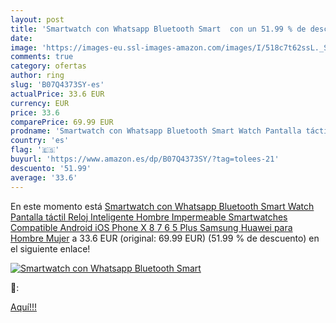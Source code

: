 ```yaml
---
layout: post
title: 'Smartwatch con Whatsapp Bluetooth Smart  con un 51.99 % de descuento'
date: 
image: 'https://images-eu.ssl-images-amazon.com/images/I/518c7t62ssL._SL200_.jpg'
comments: true
category: ofertas
author: ring
slug: 'B07Q4373SY-es'
actualPrice: 33.6 EUR
currency: EUR
price: 33.6
comparePrice: 69.99 EUR
prodname: 'Smartwatch con Whatsapp Bluetooth Smart Watch Pantalla táctil Reloj Inteligente Hombre Impermeable Smartwatches Compatible Android iOS Phone X 8 7 6 5 Plus Samsung Huawei para Hombre Mujer'
country: 'es'
flag: '🇪🇸'
buyurl: 'https://www.amazon.es/dp/B07Q4373SY/?tag=tolees-21'
descuento: '51.99'
average: '33.6'
---
```


En este momento está [Smartwatch con Whatsapp Bluetooth Smart Watch Pantalla táctil Reloj Inteligente Hombre Impermeable Smartwatches Compatible Android iOS Phone X 8 7 6 5 Plus Samsung Huawei para Hombre Mujer](https://www.amazon.es/dp/B07Q4373SY/?tag=tolees-21) a 33.6 EUR (original: 69.99 EUR) (51.99 %  de descuento) en el siguiente enlace!

[![Smartwatch con Whatsapp Bluetooth Smart ](https://images-eu.ssl-images-amazon.com/images/I/518c7t62ssL._SL200_.jpg)](https://www.amazon.es/dp/B07Q4373SY/?tag=tolees-21)

🔎:


[Aquí!!!](https://www.amazon.es/dp/B07Q4373SY/?tag=tolees-21)
